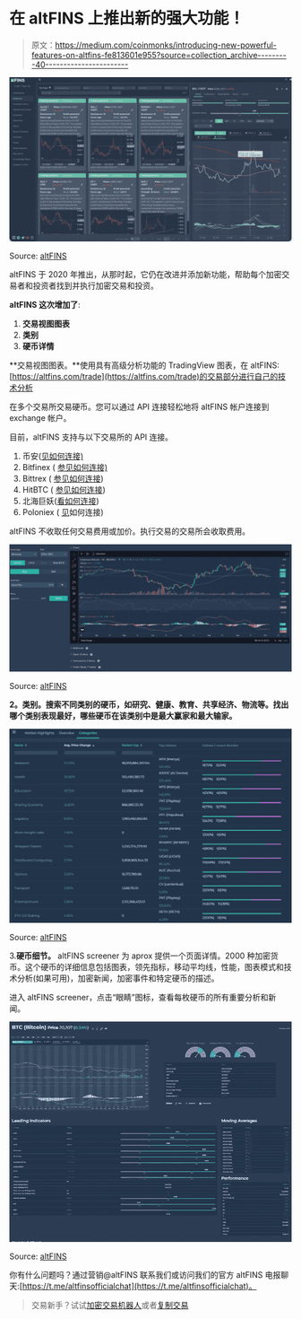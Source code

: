# 在 altFINS 上推出新的强大功能！

> 原文：<https://medium.com/coinmonks/introducing-new-powerful-features-on-altfins-fe813601e955?source=collection_archive---------40----------------------->

![](img/a8bf437b315de1b9ed79b559881cf80d.png)

Source: [altFINS](https://altfins.com/)

altFINS 于 2020 年推出，从那时起，它仍在改进并添加新功能，帮助每个加密交易者和投资者找到并执行加密交易和投资。

**altFINS 这次增加了**:

1.  **交易视图图表**
2.  **类别**
3.  **硬币详情**

**交易视图图表。**使用具有高级分析功能的 TradingView 图表，在 altFINS:[https://altfins.com/trade](https://altfins.com/trade)的交易部分进行自己的技术分析

在多个交易所交易硬币。您可以通过 API 连接轻松地将 altFINS 帐户连接到 exchange 帐户。

目前，altFINS 支持与以下交易所的 API 连接。

1.  币安([见如何连接)](https://altfins.com/knowledge-base/connect-with-binance/)
2.  Bitfinex ( [参见如何连接)](https://altfins.com/knowledge-base/connect-with-bitfinex/)
3.  Bittrex ( [参见如何连接](https://altfins.com/knowledge-base/connect-with-bittrex/))
4.  HitBTC ( [参见如何连接](https://altfins.com/knowledge-base/connect-with-hitbtc/))
5.  北海巨妖([看如何连接](https://altfins.com/knowledge-base/connect-with-kraken/))
6.  Poloniex ( [见](https://altfins.com/knowledge-base/connect-with-poloniex/)如何连接)

altFINS 不收取任何交易费用或加价。执行交易的交易所会收取费用。

![](img/ec293d888246a9bdc5022eee92bc8363.png)

Source: [altFINS](https://altfins.com/trade)

**2。类别。搜索不同类别的硬币，如研究、健康、教育、共享经济、物流等。找出哪个类别表现最好，哪些硬币在该类别中是最大赢家和最大输家。**

![](img/52011aa5608d768866c6254cafe45883.png)

Source: [altFINS](https://altfins.com/crypto-markets/crypto-categories)

3.**硬币细节。** altFINS screener 为 aprox 提供一个页面详情。2000 种加密货币。这个硬币的详细信息包括图表，领先指标，移动平均线，性能，图表模式和技术分析(如果可用)，加密新闻，加密事件和特定硬币的描述。

进入 altFINS screener，点击“眼睛”图标，查看每枚硬币的所有重要分析和新闻。

![](img/be082a842a39a2db86f236d627396066.png)

Source: [altFINS](https://altfins.com/crypto-screener/btc-bitcoin)

你有什么问题吗？通过营销@altFINS 联系我们或访问我们的官方 altFINS 电报聊天:[https://t.me/altfinsofficialchat](https://t.me/altfinsofficialchat)。

> 交易新手？试试[加密交易机器人](/coinmonks/crypto-trading-bot-c2ffce8acb2a)或者[复制交易](/coinmonks/top-10-crypto-copy-trading-platforms-for-beginners-d0c37c7d698c)